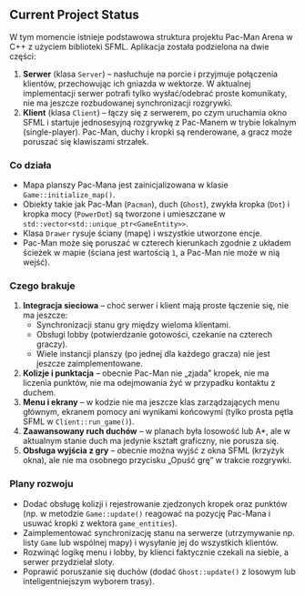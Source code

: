 ## Current Project Status

W tym momencie istnieje podstawowa struktura projektu Pac-Man Arena w C++ z użyciem biblioteki SFML. Aplikacja została podzielona na dwie części:
1. **Serwer** (klasa `Server`) – nasłuchuje na porcie i przyjmuje połączenia klientów, przechowując ich gniazda w wektorze. W aktualnej implementacji serwer potrafi tylko wysłać/odebrać proste komunikaty, nie ma jeszcze rozbudowanej synchronizacji rozgrywki.
2. **Klient** (klasa `Client`) – łączy się z serwerem, po czym uruchamia okno SFML i startuje jednosesyjną rozgrywkę z Pac-Manem w trybie lokalnym (single-player). Pac-Man, duchy i kropki są renderowane, a gracz może poruszać się klawiszami strzałek.

### Co działa
- Mapa planszy Pac-Mana jest zainicjalizowana w klasie `Game::initialize_map()`.
- Obiekty takie jak Pac-Man (`Pacman`), duch (`Ghost`), zwykła kropka (`Dot`) i kropka mocy (`PowerDot`) są tworzone i umieszczane w `std::vector<std::unique_ptr<GameEntity>>`.
- Klasa `Drawer` rysuje ściany (mapę) i wszystkie utworzone encje.
- Pac-Man może się poruszać w czterech kierunkach zgodnie z układem ścieżek w mapie (ściana jest wartością `1`, a Pac-Man nie może w nią wejść).

### Czego brakuje
1. **Integracja sieciowa** – choć serwer i klient mają proste łączenie się, nie ma jeszcze:
    - Synchronizacji stanu gry między wieloma klientami.
    - Obsługi lobby (potwierdzanie gotowości, czekanie na czterech graczy).
    - Wiele instancji planszy (po jednej dla każdego gracza) nie jest jeszcze zaimplementowane.
2. **Kolizje i punktacja** – obecnie Pac-Man nie „zjada” kropek, nie ma liczenia punktów, nie ma odejmowania żyć w przypadku kontaktu z duchem.
3. **Menu i ekrany** – w kodzie nie ma jeszcze klas zarządzających menu głównym, ekranem pomocy ani wynikami końcowymi (tylko prosta pętla SFML w `Client::run_game()`).
4. **Zaawansowany ruch duchów** – w planach była losowość lub A*, ale w aktualnym stanie duch ma jedynie kształt graficzny, nie porusza się.
5. **Obsługa wyjścia z gry** – obecnie można wyjść z okna SFML (krzyżyk okna), ale nie ma osobnego przycisku „Opuść grę” w trakcie rozgrywki.

### Plany rozwoju
- Dodać obsługę kolizji i rejestrowanie zjedzonych kropek oraz punktów (np. w metodzie `Game::update()` reagować na pozycję Pac-Mana i usuwać kropki z wektora `game_entities`).
- Zaimplementować synchronizację stanu na serwerze (utrzymywanie np. listy `Game` lub wspólnej mapy) i wysyłanie jej do wszystkich klientów.
- Rozwinąć logikę menu i lobby, by klienci faktycznie czekali na siebie, a serwer przydzielał sloty.
- Poprawić poruszanie się duchów (dodać `Ghost::update()` z losowym lub inteligentniejszym wyborem trasy).

